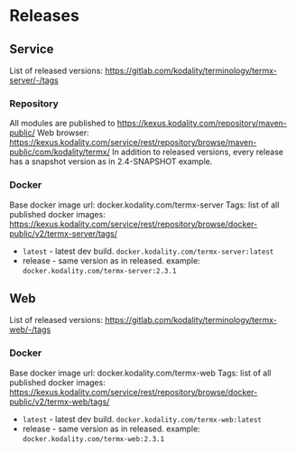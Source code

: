 # Releases

## Service
List of released versions: https://gitlab.com/kodality/terminology/termx-server/-/tags
### Repository
All modules are published to https://kexus.kodality.com/repository/maven-public/
Web browser: https://kexus.kodality.com/service/rest/repository/browse/maven-public/com/kodality/termx/
In addition to released versions, every release has a snapshot version as in 2.4-SNAPSHOT example.
### Docker
Base docker image url: docker.kodality.com/termx-server
Tags:
list of all published docker images: https://kexus.kodality.com/service/rest/repository/browse/docker-public/v2/termx-server/tags/
* `latest` - latest dev build. `docker.kodality.com/termx-server:latest`
* release - same version as in released. example: `docker.kodality.com/termx-server:2.3.1`

## Web
List of released versions: https://gitlab.com/kodality/terminology/termx-web/-/tags
### Docker
Base docker image url: docker.kodality.com/termx-web
Tags:
list of all published docker images: https://kexus.kodality.com/service/rest/repository/browse/docker-public/v2/termx-web/tags/
* `latest` - latest dev build. `docker.kodality.com/termx-web:latest`
* release - same version as in released. example: `docker.kodality.com/termx-web:2.3.1`
